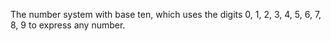 The number system with base ten, which uses the digits 0, 1, 2, 3, 4, 5,
6, 7, 8, 9 to express any number.
